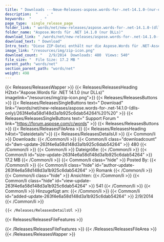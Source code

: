 ```yaml
---
title: " Downloads ---Neue-Releases-aspose.words-for-.net-14.1.0-(nur-dlls) . "
description:  "    . " 
keywords:  "    . " 
page_type:  single_release_page
folder_link: " words/net/new-releases/aspose.words-for-.net-14.1.0-(dlls-only)/"
folder_name: "Aspose.Words für .NET 14.1.0 (nur DLLs)"
download_link: " /words/net/new-releases/aspose.words-for-.net-14.1.0-(dlls-only)/263f4e6a58d148d3a1b925c6dab54264"
download_text: " Download"
Intro_text: "Diese ZIP-Datei enthält nur die Aspose.Words für .NET-Assemblys. Die Montage..."
image_link: "/resources/img/zip-icon.png"
download_count: "   2/9/2014  Downloads: 480  Views: 540"
file_size: "  File Size: 17.2 MB "
parent_path: "words/net"
section_parent_path: "words/net"
weight: 498
---
```


{{< Releases/ReleasesWapper >}}
  {{< Releases/ReleasesHeading H2txt="Aspose.Words für .NET 14.1.0 (nur DLLs)" imagelink="/resources/img/zip-icon.png">}}
  {{< Releases/ReleasesButtons >}}
    {{< Releases/ReleasesSingleButtons text=" Download" link="/words/net/new-releases/aspose.words-for-.net-14.1.0-(dlls-only)/263f4e6a58d148d3a1b925c6dab54264%20%20" >}}
    {{< Releases/ReleasesSingleButtons text=" Support Forum " link="https://forum.aspose.com/c/words" >}}
  {{< Releases/ReleasesButtons >}}
  {{< Releases/ReleasesFileArea >}}
    {{< Releases/ReleasesHeading h4txt="Dateidetails">}}
    {{< Releases/ReleasesDetailsUl >}}
            {{< Common/li >}} Downloads: {{< /Common/li >}}
      {{< Common/li class="downloadcount" id="dwn-update-263f4e6a58d148d3a1b925c6dab54264" >}} 480 {{< /Common/li >}}
      {{< Common/li >}} Dateigröße: {{< /Common/li >}}
      {{< Common/li id="size-update-263f4e6a58d148d3a1b925c6dab54264" >}} 17.2 MB {{< /Common/li >}} 
      {{< Common/li  class="hide" >}} Posted By: {{< /Common/li >}} 
      {{< Common/li class="hide" id="author-update-263f4e6a58d148d3a1b925c6dab54264" >}} Romank {{< /Common/li >}}
      {{< Common/li class="hide" >}} Ansichten: {{< /Common/li >}}
      {{< Common/li class="hide" id="view-update-263f4e6a58d148d3a1b925c6dab54264" >}} 541 {{< /Common/li >}}
      {{< Common/li >}} Hinzugefügt am: {{< /Common/li >}}
      {{< Common/li id="added-update-263f4e6a58d148d3a1b925c6dab54264" >}} 2/9/2014 {{< /Common/li >}} 

    {{< /Releases/ReleasesDetailsUl >}}

  {{< Releases/ReleasesFileFeatures >}}
      
  {{< /Releases/ReleasesFileFeatures >}}
 {{< /Releases/ReleasesFileArea >}}
{{< /Releases/ReleasesWapper >}}



